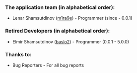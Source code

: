 ### The application team (in alphabetical order):

- Lenar Shamsutdinov ([m1ra9e](https://github.com/m1ra9e)) - Programmer (since - 0.0.1)

### Retired Developers (in alphabetical order):

- Elmir Shamsutdinov ([baslo2](https://github.com/baslo2)) - Programmer (0.0.1 - 5.0.0) 

### Thanks to:

- Bug Reporters - For all bug reports